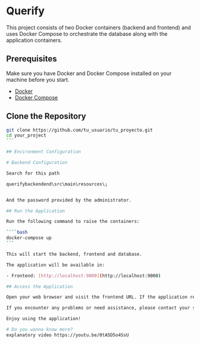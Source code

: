 # Querify

This project consists of two Docker containers (backend and frontend) and uses Docker Compose to orchestrate the database along with the application containers.

## Prerequisites

Make sure you have Docker and Docker Compose installed on your machine before you start.

- [Docker](https://www.docker.com/)
- [Docker Compose](https://docs.docker.com/compose/)

## Clone the Repository

`````bash
git clone https://github.com/tu_usuario/tu_proyecto.git
cd your_project
```

## Environment Configuration

# Backend Configuration

Search for this path

querifybackendend\src\main\resources\¡


And the password provided by the administrator.

## Run the Application

Run the following command to raise the containers:

````bash
docker-compose up
```

This will start the backend, frontend and database.

The application will be available in:

- Frontend: [http://localhost:9000](http://localhost:9000)

## Access the Application

Open your web browser and visit the frontend URL. If the application requires an administrator password, make sure you have provided the correct password.

If you encounter any problems or need assistance, please contact your system administrator.

Enjoy using the application!

# Do you wanna know more?
explanatory video https://youtu.be/0tA5D5o4SsU
`````
